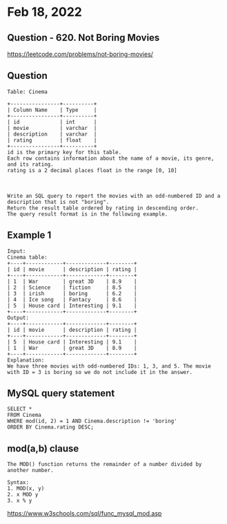 # Feb 18, 2022
## Question - 620. Not Boring Movies
https://leetcode.com/problems/not-boring-movies/

## Question

    Table: Cinema

    +----------------+----------+
    | Column Name    | Type     |
    +----------------+----------+
    | id             | int      |
    | movie          | varchar  |
    | description    | varchar  |
    | rating         | float    |
    +----------------+----------+
    id is the primary key for this table.
    Each row contains information about the name of a movie, its genre, and its rating.
    rating is a 2 decimal places float in the range [0, 10]

<br>

    Write an SQL query to report the movies with an odd-numbered ID and a description that is not "boring".
    Return the result table ordered by rating in descending order.
    The query result format is in the following example.

## Example 1

    Input: 
    Cinema table:
    +----+------------+-------------+--------+
    | id | movie      | description | rating |
    +----+------------+-------------+--------+
    | 1  | War        | great 3D    | 8.9    |
    | 2  | Science    | fiction     | 8.5    |
    | 3  | irish      | boring      | 6.2    |
    | 4  | Ice song   | Fantacy     | 8.6    |
    | 5  | House card | Interesting | 9.1    |
    +----+------------+-------------+--------+
    Output: 
    +----+------------+-------------+--------+
    | id | movie      | description | rating |
    +----+------------+-------------+--------+
    | 5  | House card | Interesting | 9.1    |
    | 1  | War        | great 3D    | 8.9    |
    +----+------------+-------------+--------+
    Explanation: 
    We have three movies with odd-numbered IDs: 1, 3, and 5. The movie with ID = 3 is boring so we do not include it in the answer.

## MySQL query statement
```
SELECT *
FROM Cinema
WHERE mod(id, 2) = 1 AND Cinema.description != 'boring'
ORDER BY Cinema.rating DESC;
```

## mod(a,b) clause

    The MOD() function returns the remainder of a number divided by another number.

    Syntax:
    1. MOD(x, y)
    2. x MOD y
    3. x % y

https://www.w3schools.com/sql/func_mysql_mod.asp